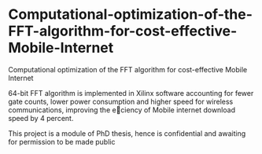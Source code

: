 # Computational-optimization-of-the-FFT-algorithm-for-cost-effective-Mobile-Internet
Computational optimization of the FFT algorithm for cost-effective Mobile Internet

64-bit FFT algorithm is implemented in Xilinx software accounting
for fewer gate counts, lower power consumption and higher speed for
wireless communications, improving the eciency of Mobile internet
download speed by 4 percent.

This project is a module of PhD thesis, hence is confidential and awaiting for permission to be made public
